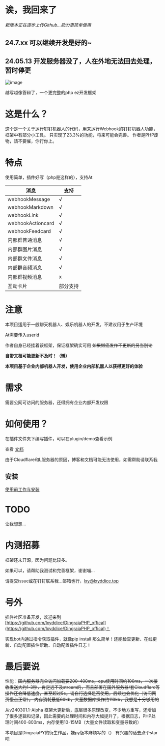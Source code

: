 # 诶，我回来了

###### 新版本正在逐步上传Github...助力更简单使用

## 24.7.xx 可以继续开发是好的~

## 24.05.13 开发服务器没了，人在外地无法回去处理，暂时停更

![image](https://github.com/lxyddice/DingraiaPHP/assets/95132858/34dd09c7-ad59-4503-88c4-5b8f6afa135b)

越写越像答辩了，一个更完整的php ez开发框架

# 这是什么？

这个是一个关于运行钉钉机器人的代码，用来运行Webhook的钉钉机器人功能，框架中有部分小工具。
只实现了23.3%的功能，将来可能会完善。
作者是PHP废物，请不要催，你行你上。

# 特点

使用简单，插件好写（php是这样的），支持At

|  消息   | 支持  |
|  ----  | ----  |
| webhookMessage  | √ |
| webhookMarkdown  | √ |
| webhookLink  | √ |
| webhookActioncard  | √ |
| webhookFeedcard  | √ |
| 内部群普通消息  | √ |
| 内部群图片消息  | √ |
| 内部群文件消息  | √ |
| 内部群音频消息  | √ |
| 内部群视频消息  | x |
| 互动卡片  | 部分支持 |

# 注意

本项目适用于一般聊天机器人、娱乐机器人的开发，不建议用于生产环境

At需要传入userid

作者自身已经挂着该框架，保证框架确实可用 ~~如果懒癌发作不更新的另当别论~~

**自带文档可能更新不及时！（懒）**

**本项目基于企业内部机器人开发，使用企业内部机器人以获得更好的体验**

# 需求

需要公网可访问的服务器，还得拥有企业内部开发权限

# 如何使用？

在插件文件夹下编写插件，可以在plugin/demo查看示例

查看 [文档](https://doc.lxyddice.top/dingraia_php/dingraia_php)

由于Cloudflare和L服务器的原因，博客和文档可能无法使用，如需帮助请联系我

## 安装

[使用前工作与安装](https://doc.lxyddice.top/dingraia_php/dingraia_php/shi-yong-qian-gong-zuo-yu-an-zhuang)

# TODO

让我想想...

# 内测招募

框架还未开源，因为问题比较多。

如果可以，请帮助我测试和完善框架，谢谢喵...

请提交issue或在钉钉联系我...邮箱也行，lxy@lxyddice.top

# 号外

插件社区准备开发，欢迎来到[https://github.com/lxyddice/DingraiaPHP_offical](https://github.com/lxyddice/DingraiaPHP_offical)！

实现bot内通过指令获取插件，就像pip install 那么简单！还能检查更新、在线更新、自动配置插件帮助、自动配置插件日志！

# 最后要说

性能：<del>国内服务器完全访问加载要200-400ms，cpu使用时间约100ms，一次接收发送大约1-3秒，肯定远不及stream的，而且部署在国外服务器/套Cloudflare等操作还会降低速度，甚至超过5s。请自行选择是否使用，后续也会优化（访问网页慢点正常）。
内存消耗最低60kb，大量数据库操作约110kb，我想是十分够用的</del>

从v240301.1-Alpha 框架大更新后，底层很多原理改变，不少地方重写，还增加了很多逻辑和记录，因此需要的处理时间和内存大幅提升了，根据日志，PHP处理时间400-800ms，内存使用10-15MB（大量文件读取和变量导致的）

本项目是DingraiaPY的衍生作品，嫌py版本麻烦写的（）
有兴趣的话去点个star吧
